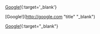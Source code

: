 [Google!](http://google.com){:target='_blank'}

[Google!](http://google.com "title" "_blank")

[Google!](http://google.com){:target="_blank"}
